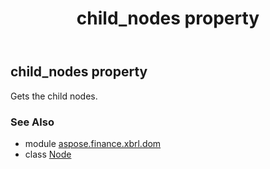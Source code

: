 ﻿---
title: child_nodes property
second_title: Aspose.Finance for Python via .NET API References
description: 
type: docs
weight: 130
url: /python-net/aspose.finance.xbrl.dom/node/child_nodes/
is_root: false
---

## child_nodes property


Gets the child nodes.

### See Also
* module [aspose.finance.xbrl.dom](../../)
* class [Node](/finance/python-net/aspose.finance.xbrl.dom/node)
